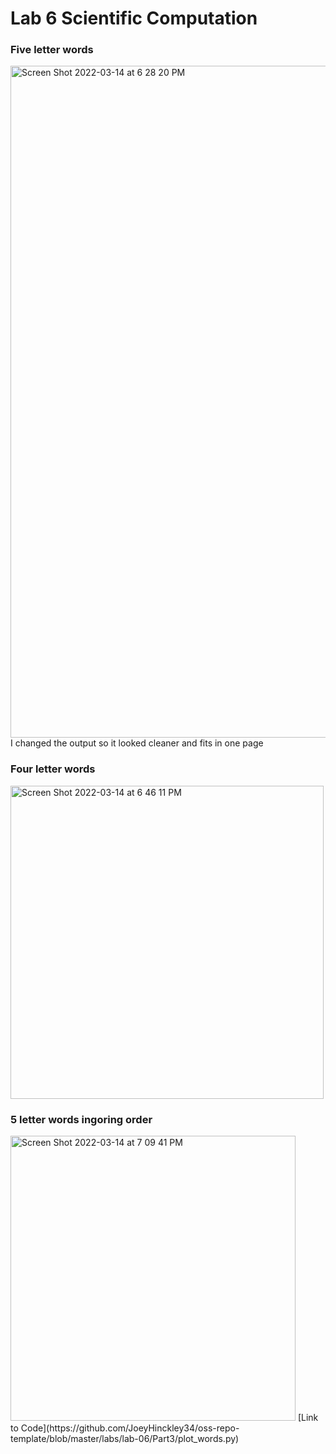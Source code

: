 # Lab 6 Scientific Computation
### Five letter words
<img width="1075" alt="Screen Shot 2022-03-14 at 6 28 20 PM" src="https://user-images.githubusercontent.com/50917542/158271359-71018a19-9609-4d47-9745-00f38889bec7.png">
I changed the output so it looked cleaner and fits in one page


### Four letter words
<img width="501" alt="Screen Shot 2022-03-14 at 6 46 11 PM" src="https://user-images.githubusercontent.com/50917542/158273098-420ec91a-6df3-4683-b622-2efa94c0460c.png">

### 5 letter words ingoring order
<img width="456" alt="Screen Shot 2022-03-14 at 7 09 41 PM" src="https://user-images.githubusercontent.com/50917542/158275393-425cf53f-d15b-426c-aacf-ef6f26a61c88.png">
[Link to Code](https://github.com/JoeyHinckley34/oss-repo-template/blob/master/labs/lab-06/Part3/plot_words.py)

